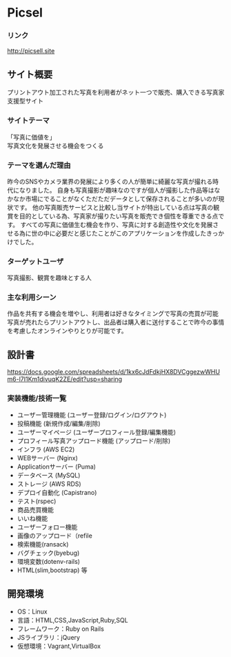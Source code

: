 # Picsel
### リンク
http://picsell.site

## サイト概要
プリントアウト加工された写真を利用者がネット一つで販売、購入できる写真家支援型サイト
### サイトテーマ
「写真に価値を」
<br>
写真文化を発展させる機会をつくる

### テーマを選んだ理由
昨今のSNSやカメラ業界の発展により多くの人が簡単に綺麗な写真が撮れる時代になりました。
自身も写真撮影が趣味なのですが個人が撮影した作品等はなかなか市場にでることがなくただただデータとして保存されることが多いのが現状です。
他の写真販売サービスと比較し当サイトが特出している点は写真の観賞を目的としている為、写真家が撮りたい写真を販売でき個性を尊重できる点です。
すべての写真に価値生む機会を作り、写真に対する創造性や文化を発展させる為に世の中に必要だと感じたことがこのアプリケーションを作成したきっかけでした。


### ターゲットユーザ
写真撮影、観賞を趣味とする人

### 主な利用シーン
作品を共有する機会を増やし、利用者は好きなタイミングで写真の売買が可能
<br>
写真が売れたらプリントアウトし、出品者は購入者に送付することで昨今の事情を考慮したオンラインやりとりが可能です。

## 設計書
https://docs.google.com/spreadsheets/d/1kx6cJdFdkjHX8DVCggezwWHUm6-l7I1Km1divuqK2ZE/edit?usp=sharing

### 実装機能/技術一覧
- ユーザー管理機能 (ユーザー登録/ログイン/ログアウト)
- 投稿機能 (新規作成/編集/削除)
- ユーザーマイページ (ユーザープロフィール登録/編集機能)
- プロフィール写真アップロード機能 (アップロード/削除)
- インフラ (AWS EC2)
- WEBサーバー (Nginx)
- Applicationサーバー (Puma)
- データベース (MySQL)
- ストレージ (AWS RDS)
- デプロイ自動化 (Capistrano)
- テスト(rspec)
- 商品売買機能
- いいね機能
- ユーザーフォロー機能
- 画像のアップロード（refile
- 検索機能(ransack)
- バグチェック(byebug) 
- 環境変数(dotenv-rails) 
- HTML(slim,bootstrap)
等

## 開発環境
- OS：Linux
- 言語：HTML,CSS,JavaScript,Ruby,SQL
- フレームワーク：Ruby on Rails
- JSライブラリ：jQuery
- 仮想環境：Vagrant,VirtualBox